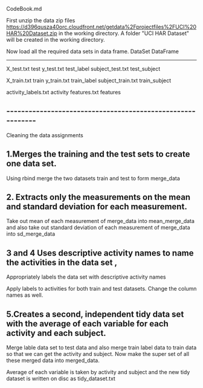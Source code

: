 CodeBook.md

First unzip the data zip files https://d396qusza40orc.cloudfront.net/getdata%2Fprojectfiles%2FUCI%20HAR%20Dataset.zip 
in the working directory. A folder  "UCI HAR Dataset" will be created in the working directory.

Now load all the required data sets in data frame.
DataSet			DataFrame
--------		----------
X_test.txt		test
y_test.txt		test_label
subject_test.txt	test_subject

X_train.txt		train
y_train.txt		train_label
subject_train.txt	train_subject

activity_labels.txt	activity
features.txt		features

## ----------------------------------------------------------- ##

Cleaning the data assignments

## 1.Merges the training and the test sets to create one data set.

Using rbind merge the two datasets train and test to form merge_data

## 2. Extracts only the measurements on the mean and standard deviation for each measurement.

Take out mean of each measurement of merge_data into mean_merge_data and 
also take out standard deviation of each measurement of merge_data into sd_merge_data

## 3 and 4 Uses descriptive activity names to name the activities in the data set ,
Appropriately labels the data set with descriptive activity names

Apply labels to activities for both train and test datasets. Change the column names as well.



## 5.Creates a second, independent tidy data set with the average of each variable for each activity and each subject.

Merge lable data set to test data and also merge train label data to train data so that we can get the activity and subject.
Now make the super set of all these merged data into merged_data.

Average of each variable is taken by activity and subject and the new tidy dataset is written on disc as tidy_dataset.txt